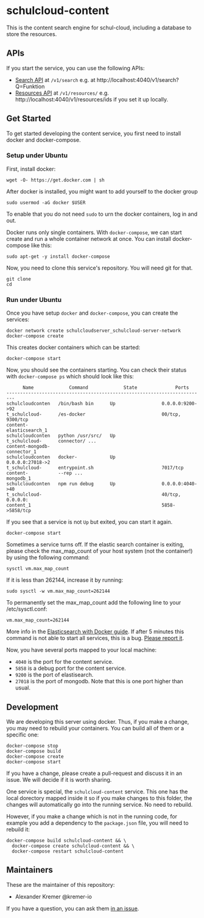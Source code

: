 # schulcloud-content

This is the content search engine for schul-cloud,
including a database to store the resources.

## APIs

If you start the service, you can use the following APIs:

- [Search API][search-api] at `/v1/search` e.g.
  at http://localhost:4040/v1/search?Q=Funktion
- [Resources API][resources-api] at `/v1/resources/`
  e.g. http://localhost:4040/v1/resources/ids if you set it up locally.

## Get Started

To get started developing the content service, you first need to install docker
and docker-compose.

### Setup under Ubuntu

First, install docker:

    wget -O- https://get.docker.com | sh

After docker is installed, you might want to add yourself to the docker group

    sudo usermod -aG docker $USER

To enable that you do not need `sudo` to urn the docker containers,
log in and out.

Docker runs only single containers. With `docker-compose`,
we can start create and run a whole container network at once.
You can install docker-compose like this:

    sudo apt-get -y install docker-compose

Now, you need to clone this service's repository.
You will need git for that.

    git clone
    cd 

### Run under Ubuntu

Once you have setup `docker` and `docker-compose`, you can create the services:

    docker network create schulcloudserver_schulcloud-server-network
    docker-compose create

This creates docker containers which can be started:

    docker-compose start

Now, you should see the containers starting.
You can check their status with `docker-compose ps` which should look like this:

          Name             Command             State              Ports       
    -------------------------------------------------------------------------
    schulcloudconten   /bin/bash bin      Up                 0.0.0.0:9200->92 
    t_schulcloud-      /es-docker                            00/tcp, 9300/tcp 
    content-                                                                  
    elasticsearch_1                                                           
    schulcloudconten   python /usr/src/   Up                                  
    t_schulcloud-      connector/ ...                                         
    content-mongodb-                                                          
    connector_1                                                               
    schulcloudconten   docker-            Up                 0.0.0.0:27018->2 
    t_schulcloud-      entrypoint.sh                         7017/tcp         
    content-           --rep ...                                              
    mongodb_1                                                                 
    schulcloudconten   npm run debug      Up                 0.0.0.0:4040->40 
    t_schulcloud-                                            40/tcp, 0.0.0.0: 
    content_1                                                5858->5858/tcp   

If you see that a service is not `Up` but exited, you can start it again.

    docker-compose start

Sometimes a service turns off.
If the elastic search container is exiting, please check the max_map_count of your host system (not the container!) by using the following command:

    sysctl vm.max_map_count
If it is less than 262144, increase it by running:

    sudo sysctl -w vm.max_map_count=262144
To permanently set the max_map_count add the following line to your /etc/sysctl.conf:

    vm.max_map_count=262144
More info in the [Elasticsearch with Docker guide][elasticsearch-docker].
If after 5 minutes this command is not able to start all services,
this is a bug. [Please report it][new-issue].

Now, you have several ports mapped to your local machine:

- `4040` is the port for the content service.
- `5858` is a debug port for the content service.
- `9200` is the port of elastisearch.
- `27018` is the port of mongodb. Note that this is one port higher than usual. 

## Development

We are developing this server using docker.
Thus, if you make a change, you may need to rebuild your containers.
You can build all of them or a specific one:

    docker-compose stop
    docker-compose build
    docker-compose create
    docker-compose start

If you have a change, please create a pull-request and discuss it in an issue.
We will decide if it is worth sharing.

One service is special, the `schulcloud-content` service.
This one has the local dorectory mapped inside it so if you make changes to
this folder, the changes will automatically go into the running service.
No need to rebuild.

However, if you make a change which is not in the running code, for example you
add a dependency to the `package.json` file, you will need to rebuild it:

    docker-compose build schulcloud-content && \
      docker-compose create schulcloud-content && \
      docker-compose restart schulcloud-content

## Maintainers

These are the maintainer of this repository:

- Alexander Kremer @kremer-io

If you have a question, you can ask them [in an issue][new-issue].

[search-api]: https://github.com/schul-cloud/resources-api-v1#search-api
[resources-api]: https://github.com/schul-cloud/resources-api-v1#resources-api
[new-issue]: https://github.com/schul-cloud/schulcloud-content/issues/new
[elasticsearch-docker]: https://www.elastic.co/guide/en/elasticsearch/reference/current/docker.html#docker-cli-run-prod-mode
